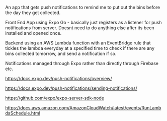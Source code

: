 An app that gets push notifications to remind me to put out the bins before the day they get collected.

Front End App using Expo Go - basically just registers as a listener for push notifications from server. Doesnt need to do anything else after its been installed and opened once.

Backend using an AWS Lambda function with an EventBridge rule that tickles the lambda everyday at a specified time to check if there are any bins collected tomorrow, and send a notification if so.

Notifications managed through Expo rather than directly through Firebase etc.

https://docs.expo.dev/push-notifications/overview/

https://docs.expo.dev/push-notifications/sending-notifications/

https://github.com/expo/expo-server-sdk-node

https://docs.aws.amazon.com/AmazonCloudWatch/latest/events/RunLambdaSchedule.html

